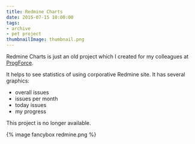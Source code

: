 ```yaml
---
title: Redmine Charts
date: 2015-07-15 10:00:00
tags:
- archive
- pet project
thumbnailImage: thumbnail.png
---
```


Redmine Charts is just an old project which I created for my colleagues at [ProgForce](https://progforce.com/).
<!-- more -->
It helps to see statistics of using corporative Redmine site. It has several graphics:
* overall issues
* issues per month
* today issues
* my progress

This project is no longer available.

{% image fancybox redmine.png %}
